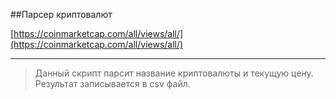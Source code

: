 ##Парсер криптовалют


[https://coinmarketcap.com/all/views/all/](https://coinmarketcap.com/all/views/all/)
***
>Данный скрипт парсит название криптовалюты и текущую цену. Результат записывается в csv файл.